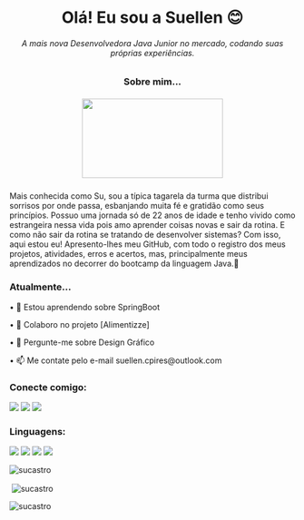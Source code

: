 <h1 align="center">Olá! Eu sou a Suellen 😊</h1> 
<h6 align="center">A mais nova Desenvolvedora Java Junior no mercado, codando suas próprias experiências.</h6>

<h3 align="center">Sobre mim...</h3>
<h5 align="center"><img src="https://media.giphy.com/media/XGbU8CyGpRdgh5wY4f/giphy.gif" width=248px height=140px></h5> 
Mais conhecida como Su, sou a típica tagarela da turma que distribui sorrisos por onde passa, esbanjando muita fé e gratidão como seus princípios. Possuo uma jornada só de 22 anos de idade e tenho vivido como estrangeira nessa vida pois amo aprender coisas novas e sair da rotina. E como não sair da rotina se tratando de desenvolver sistemas? Com isso, aqui estou eu! Apresento-lhes meu GitHub, com todo o registro dos meus projetos, atividades, erros e acertos, mas, principalmente meus aprendizados no decorrer do bootcamp da linguagem Java.💖

<h3 align="left">Atualmente...</h3>
<p>• 🌱 Estou aprendendo sobre SpringBoot</p>
<p>• 👯 Colaboro no projeto [Alimentizze]</p>
<p>• 💬 Pergunte-me sobre Design Gráfico</p>
<p>• 📫 Me contate pelo e-mail suellen.cpires@outlook.com</p>

<h3 align="left">Conecte comigo:</h3> 
<div><a href="https://www.linkedin.com/in/suellen-castro-/"><img src="https://img.shields.io/badge/linkedin-%230077B5.svg?&style=for-the-badge&logo=linkedin&logoColor=white"></a>
<a href="https://www.instagram.com/su_castro99/"><img src="https://img.shields.io/badge/instagram-%23E4405F.svg?&style=for-the-badge&logo=instagram&logoColor=white"></a>
<a href="https://www.facebook.com/eusuhcastro"><img src="https://img.shields.io/badge/facebook-%231877F2.svg?&style=for-the-badge&logo=facebook&logoColor=white"></a>
</div>

<h3 align="left">Linguagens:</h3>
<div><img src="https://img.shields.io/badge/java-%23ED8B00.svg?&style=for-the-badge&logo=java&logoColor=white">
<img src="https://img.shields.io/badge/html5%20-%23E34F26.svg?&style=for-the-badge&logo=html5&logoColor=white">
<img src="https://img.shields.io/badge/mysql-%2300f.svg?&style=for-the-badge&logo=mysql&logoColor=white">
<img src="https://img.shields.io/badge/spring%20-%236DB33F.svg?&style=for-the-badge&logo=spring&logoColor=white">
</div> </a> </p>

<p><img align="esquerda" src="https://github-readme-stats.vercel.app/api/top-langs?username=sucastro&show_icons=true&locale=en&layout=compact" alt="sucastro" /></p>

<p>&nbsp;<img align="center" src ="https://github-readme-stats.vercel.app/api?username=sucastro&show_icons=true&locale=en" alt="sucastro" /></p>

<p><img align="center" src="https://github-readme-streak-stats.herokuapp.com/?user=sucastro&" alt="sucastro" /></p>
